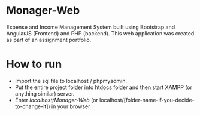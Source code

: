 # Monager-Web
Expense and Income Management System built using Bootstrap and AngularJS (Frontend) and PHP (backend). This web application was created as part of an assignment portfolio.

# How to run
- Import the sql file to localhost / phpmyadmin.
- Put the entire project folder into htdocs folder and then start XAMPP (or anything similar) server.
- Enter *localhost/Monager-Web* (or localhost/[folder-name-if-you-decide-to-change-it]) in your browser
